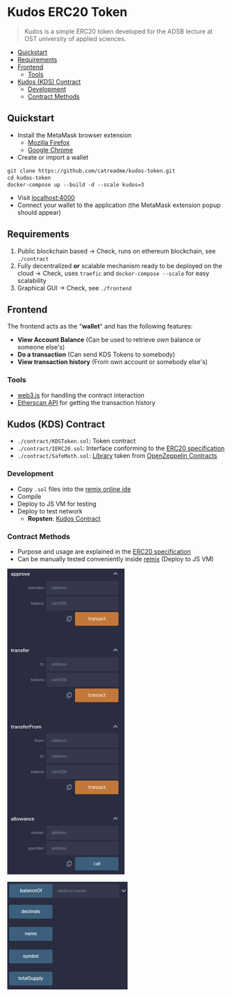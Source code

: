 # Kudos ERC20 Token
> Kudos is a simple ERC20 token developed for the ADSB lecture at OST university of applied sciences.

- [Quickstart](#quickstart)
- [Requirements](#requirements)
- [Frontend](#frontend)
  - [Tools](#tools)
- [Kudos (KDS) Contract](#kudos-kds-contract)
  - [Development](#development)
  - [Contract Methods](#contract-methods)

## Quickstart
* Install the MetaMask browser extension
  * [Mozilla Firefox](https://addons.mozilla.org/en-US/firefox/addon/ether-metamask/)
  * [Google Chrome](https://chrome.google.com/webstore/detail/metamask/nkbihfbeogaeaoehlefnkodbefgpgknn)
* Create or import a wallet

```shell
git clone https://github.com/catreadme/kudos-token.git
cd kudos-token
docker-compose up --build -d --scale kudos=3
```

* Visit [localhost:4000](http://localhost:4000/)
* Connect your wallet to the application (the MetaMask extension popup should appear)

## Requirements
1. Public blockchain based -> Check, runs on ethereum blockchain, see `./contract`
2. Fully decentralized **or** scalable mechanism ready to be deployed on the cloud -> Check, uses `traefic` and `docker-compose --scale` for easy scalability
3. Graphical GUI -> Check, see `./frontend`

## Frontend
The frontend acts as the "**wallet**" and has the following features:
* **View Account Balance** (Can be used to retrieve *own* balance or someone else's)
* **Do a transaction** (Can send KDS Tokens to somebody)
* **View transaction history** (From own account or somebody else's)

### Tools
* [web3.js](https://web3js.readthedocs.io/en/v1.2.0/web3-eth-contract.html) for handling the contract interaction
* [Etherscan API](https://ropsten.etherscan.io/apis) for getting the transaction history

## Kudos (KDS) Contract
* `./contract/KDSToken.sol`: Token contract
* `./contract/IERC20.sol`: Interface conforming to the [ERC20 specification](https://eips.ethereum.org/EIPS/eip-20)
* `./contract/SafeMath.sol`: [Library](https://github.com/OpenZeppelin/openzeppelin-contracts/blob/9b3710465583284b8c4c5d2245749246bb2e0094/contracts/math/SafeMath.sol) taken from [OpenZeppelin Contracts](https://github.com/OpenZeppelin/openzeppelin-contracts)

### Development
* Copy `.sol` files into the [remix online ide](https://remix.ethereum.org/)
* Compile
* Deploy to JS VM for testing
* Deploy to test network
  * **Ropsten**: [Kudos Contract](https://ropsten.etherscan.io/token/0xe2e2f6881c20c873d8e53e21ba942f865e25561a)

### Contract Methods
* Purpose and usage are explained in the [ERC20 specification](https://eips.ethereum.org/EIPS/eip-20)  
* Can be manually tested conveniently inside [remix](https://remix.ethereum.org/) (Deploy to JS VM)

![methods](docs/img/kds_m1.png)  

![methods](docs/img/kds_m2.png)
